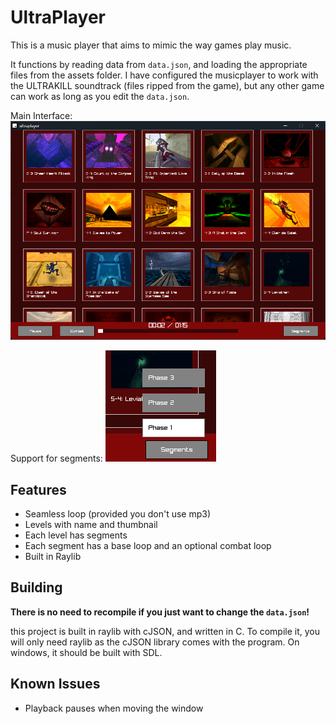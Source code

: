 
# UltraPlayer

This is a music player that aims to mimic the way games play music.

It functions by reading data from `data.json`, and loading the appropriate files from the assets folder.
I have configured the musicplayer to work with the ULTRAKILL soundtrack (files ripped from the game), but any other game can work as long as you edit the `data.json`.

Main Interface:
![Main](https://raw.githubusercontent.com/cracktorio/ultraplayer/refs/heads/main/screenshots/main.png)

Support for segments:
![Segments](https://raw.githubusercontent.com/cracktorio/ultraplayer/refs/heads/main/screenshots/segments.png)
## Features

- Seamless loop (provided you don't use mp3)
- Levels with name and thumbnail
- Each level has segments
- Each segment has a base loop and an optional combat loop
- Built in Raylib


## Building
**There is no need to recompile if you just want to change the `data.json`!**

this project is built in raylib with cJSON, and written in C.
To compile it, you will only need raylib as the cJSON library comes with the program.
On windows, it should be built with SDL.
## Known Issues
- Playback pauses when moving the window